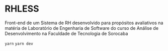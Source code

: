 # RHLESS
Front-end de um Sistema de RH desenvolvido para propósitos avaliativos na matéria de Laboratório de Engenharia de Software do curso de Análise de Desenvolvimento na Faculdade de Tecnologia de Sorocaba

```yarn```
```yarn dev```
